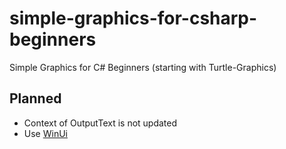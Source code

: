 # simple-graphics-for-csharp-beginners
Simple Graphics for C# Beginners (starting with Turtle-Graphics)

## Planned

* Context of OutputText is not updated
* Use [WinUi](https://docs.microsoft.com/de-de/windows/apps/winui/winui3/)

